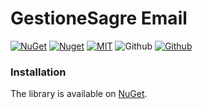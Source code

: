 # GestioneSagre Email

[![NuGet](https://img.shields.io/nuget/v/GestioneSagre.Email.svg?logo=nuget&style=for-the-badge)](https://www.nuget.org/packages/GestioneSagre.Email)
[![Nuget](https://img.shields.io/nuget/dt/GestioneSagre.Email.svg?logo=nuget&style=for-the-badge)](https://www.nuget.org/packages/GestioneSagre.Email)
[![MIT](https://img.shields.io/github/license/GestioneSagre/GestioneSagre.Email?logo=github&style=for-the-badge)](https://github.com/GestioneSagre/GestioneSagre.Email/blob/master/LICENSE)
![Github](https://img.shields.io/github/last-commit/GestioneSagre/GestioneSagre.Email?logo=github&style=for-the-badge)
[![Github](https://img.shields.io/github/contributors/GestioneSagre/GestioneSagre.Email?logo=github&style=for-the-badge)](https://github.com/GestioneSagre/GestioneSagre.Email/graphs/contributors)


### Installation

The library is available on [NuGet](https://www.nuget.org/packages/GestioneSagre.Email).
